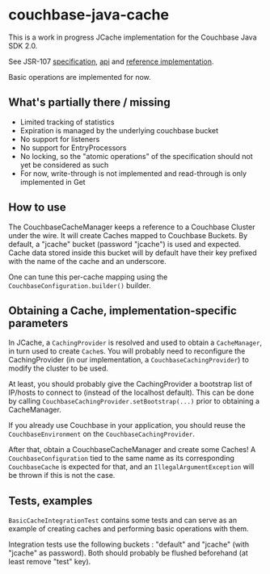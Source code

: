 couchbase-java-cache
====================

This is a work in progress JCache implementation for the Couchbase Java SDK 2.0.

See JSR-107 [specification](https://docs.google.com/document/d/1MZQstO9GJo_MUMy5iD5sxCrstunnQ1f85ekCng8LcqM/edit?usp=sharing), [api](https://github.com/jsr107/jsr107spec) and [reference implementation](https://github.com/jsr107/RI).

Basic operations are implemented for now.

## What's partially there / missing
 * Limited tracking of statistics
 * Expiration is managed by the underlying couchbase bucket
 * No support for listeners
 * No support for EntryProcessors
 * No locking, so the "atomic operations" of the specification should not yet be considered as such
 * For now, write-through is not implemented and read-through is only implemented in Get

## How to use
The CouchbaseCacheManager keeps a reference to a Couchbase Cluster under the wire. It will create Caches mapped to Couchbase Buckets.
By default, a "jcache" bucket (password "jcache") is used and expected. Cache data stored inside this bucket will by default have their key prefixed with the name of the cache and an underscore.

One can tune this per-cache mapping using the `CouchbaseConfiguration.builder()` builder.

## Obtaining a Cache, implementation-specific parameters
In JCache, a `CachingProvider` is resolved and used to obtain a `CacheManager`, in turn used to create `Cache`s. You will probably need to reconfigure the CachingProvider (in our implementation, a `CouchbaseCachingProvider`) to modify the cluster to be used.

At least, you should probably give the CachingProvider a bootstrap list of IP/hosts to connect to (instead of the localhost default). This can be done by calling `CouchbaseCachingProvider.setBootstrap(...)` prior to obtaining a CacheManager.

If you already use Couchbase in your application, you should reuse the `CouchbaseEnvironment` on the `CouchbaseCachingProvider`.

After that, obtain a CouchbaseCacheManager and create some Caches! A `CouchbaseConfiguration` tied to the same name as its corresponding `CouchbaseCache` is expected for that, and an `IllegalArgumentException` will be thrown if this is not the case.

## Tests, examples
`BasicCacheIntegrationTest` contains some tests and can serve as an example of creating caches and performing basic operations with them.

Integration tests use the following buckets : "default" and "jcache" (with "jcache" as password). Both should probably be flushed beforehand (at least remove "test" key).
